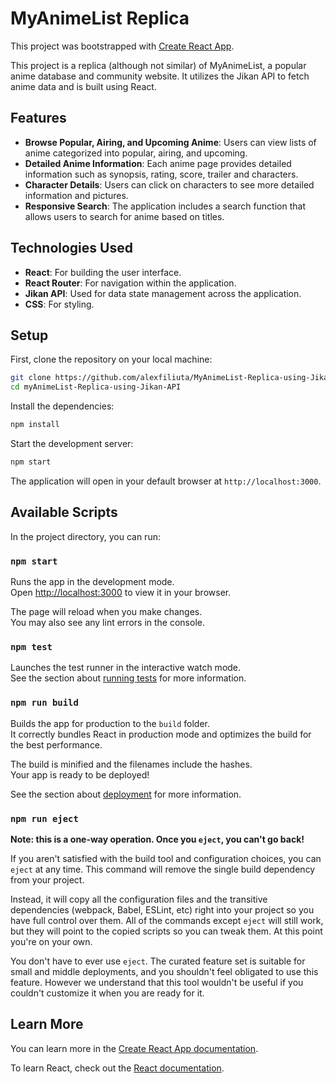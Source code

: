 # MyAnimeList Replica

This project was bootstrapped with [Create React App](https://github.com/facebook/create-react-app).

This project is a replica (although not similar) of MyAnimeList, a popular anime database and community website. It utilizes the Jikan API to fetch anime data and is built using React.

## Features

- **Browse Popular, Airing, and Upcoming Anime**: Users can view lists of anime categorized into popular, airing, and upcoming.
- **Detailed Anime Information**: Each anime page provides detailed information such as synopsis, rating, score, trailer and characters.
- **Character Details**: Users can click on characters to see more detailed information and pictures.
- **Responsive Search**: The application includes a search function that allows users to search for anime based on titles.

## Technologies Used

- **React**: For building the user interface.
- **React Router**: For navigation within the application.
- **Jikan API**: Used for data state management across the application.
- **CSS**: For styling.

## Setup

First, clone the repository on your local machine:

```bash
git clone https://github.com/alexfiliuta/MyAnimeList-Replica-using-Jikan-API.git
cd myAnimeList-Replica-using-Jikan-API
```

Install the dependencies:

```bash
npm install
```

Start the development server:

```bash
npm start
```

The application will open in your default browser at `http://localhost:3000`.

## Available Scripts

In the project directory, you can run:

### `npm start`

Runs the app in the development mode.\
Open [http://localhost:3000](http://localhost:3000) to view it in your browser.

The page will reload when you make changes.\
You may also see any lint errors in the console.

### `npm test`

Launches the test runner in the interactive watch mode.\
See the section about [running tests](https://facebook.github.io/create-react-app/docs/running-tests) for more information.

### `npm run build`

Builds the app for production to the `build` folder.\
It correctly bundles React in production mode and optimizes the build for the best performance.

The build is minified and the filenames include the hashes.\
Your app is ready to be deployed!

See the section about [deployment](https://facebook.github.io/create-react-app/docs/deployment) for more information.

### `npm run eject`

**Note: this is a one-way operation. Once you `eject`, you can't go back!**

If you aren't satisfied with the build tool and configuration choices, you can `eject` at any time. This command will remove the single build dependency from your project.

Instead, it will copy all the configuration files and the transitive dependencies (webpack, Babel, ESLint, etc) right into your project so you have full control over them. All of the commands except `eject` will still work, but they will point to the copied scripts so you can tweak them. At this point you're on your own.

You don't have to ever use `eject`. The curated feature set is suitable for small and middle deployments, and you shouldn't feel obligated to use this feature. However we understand that this tool wouldn't be useful if you couldn't customize it when you are ready for it.

## Learn More

You can learn more in the [Create React App documentation](https://facebook.github.io/create-react-app/docs/getting-started).

To learn React, check out the [React documentation](https://reactjs.org/).
